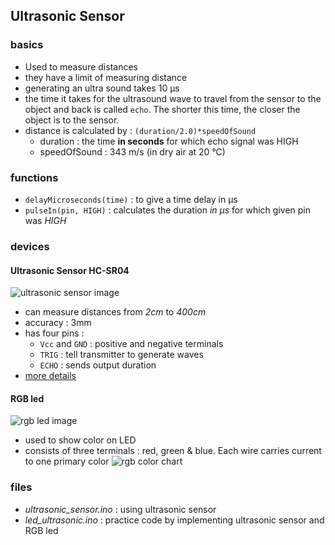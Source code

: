 ## Ultrasonic Sensor

### basics
- Used to measure distances
- they have a limit of measuring distance
- generating an ultra sound takes 10 μs
- the time it takes for the ultrasound wave to travel from the sensor to the object and
back is called `echo`. The shorter this time, the closer the object is to the sensor.
- distance is calculated by : `(duration/2.0)*speedOfSound`
    - duration : the time **in seconds** for which echo signal was HIGH
    - speedOfSound : 343 m/s (in dry air at 20 °C)

### functions
- `delayMicroseconds(time)` : to give a time delay in μs
- `pulseIn(pin, HIGH)` : calculates the duration *in μs* for which given pin was _HIGH_

### devices

#### Ultrasonic Sensor HC-SR04
![ultrasonic sensor image](https://robocraze.com/cdn/shop/products/2_1_1_f187f465-17f0-4b89-8f93-52f713a9794b.jpg?v=1670580633&width=1445)
- can measure distances from _2cm_ to _400cm_
- accuracy : 3mm
- has four pins : 
    - `Vcc` and `GND` : positive and negative terminals
    - `TRIG` : tell transmitter to generate waves
    - `ECHO` : sends output duration
- [more details](https://docs.arduino.cc/built-in-examples/sensors/Ping/)

#### RGB led
![rgb led image](https://www.olelectronics.in/wp-content/uploads/rgb_5mm_led-1.png)
- used to show color on LED
- consists of three terminals : red, green & blue. Each wire carries current to one primary color
![rgb color chart](https://color-register.org/wp-content/uploads/2021/02/RGB.png)


### files
- *ultrasonic_sensor.ino* : using ultrasonic sensor
- *led_ultrasonic.ino* : practice code by implementing ultrasonic sensor and RGB led